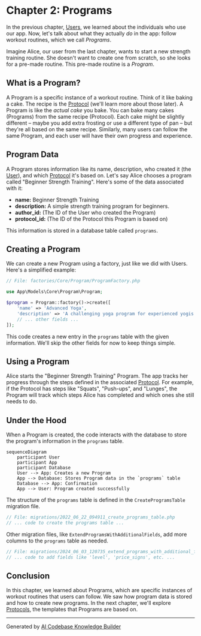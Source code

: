 # Chapter 2: Programs

In the previous chapter, [Users](01_users.md), we learned about the individuals who use our app. Now, let's talk about what they actually *do* in the app: follow workout routines, which we call *Programs*.

Imagine Alice, our user from the last chapter, wants to start a new strength training routine.  She doesn't want to create one from scratch, so she looks for a pre-made routine. This pre-made routine is a *Program*.

## What is a Program?

A Program is a specific instance of a workout routine.  Think of it like baking a cake.  The recipe is the [Protocol](03_protocols.md) (we'll learn more about those later).  A Program is like the *actual cake* you bake. You can bake many cakes (Programs) from the same recipe (Protocol).  Each cake might be slightly different – maybe you add extra frosting or use a different type of pan – but they're all based on the same recipe.  Similarly, many users can follow the same Program, and each user will have their own progress and experience.

## Program Data

A Program stores information like its name, description, who created it (the [User](01_users.md)), and which [Protocol](03_protocols.md) it's based on.  Let's say Alice chooses a program called "Beginner Strength Training".  Here's some of the data associated with it:

* **name:** Beginner Strength Training
* **description:** A simple strength training program for beginners.
* **author_id:** (The ID of the User who created the Program)
* **protocol_id:** (The ID of the Protocol this Program is based on)

This information is stored in a database table called `programs`.

## Creating a Program

We can create a new Program using a factory, just like we did with Users.  Here's a simplified example:

```php
// File: factories/Core/Program/ProgramFactory.php

use App\Models\Core\Program\Program;

$program = Program::factory()->create([
    'name' => 'Advanced Yoga',
    'description' => 'A challenging yoga program for experienced yogis.',
    // ... other fields ...
]);
```

This code creates a new entry in the `programs` table with the given information.  We'll skip the other fields for now to keep things simple.

## Using a Program

Alice starts the "Beginner Strength Training" Program.  The app tracks her progress through the steps defined in the associated [Protocol](03_protocols.md).  For example, if the Protocol has steps like "Squats", "Push-ups", and "Lunges", the Program will track which steps Alice has completed and which ones she still needs to do.

## Under the Hood

When a Program is created, the code interacts with the database to store the program's information in the `programs` table.

```mermaid
sequenceDiagram
    participant User
    participant App
    participant Database
    User --> App: Creates a new Program
    App --> Database: Stores Program data in the `programs` table
    Database --> App: Confirmation
    App --> User: Program created successfully
```

The structure of the `programs` table is defined in the `CreateProgramsTable` migration file.

```php
// File: migrations/2022_06_22_094911_create_programs_table.php
// ... code to create the programs table ...
```

Other migration files, like `ExtendProgramsWithAdditionalFields`, add more columns to the `programs` table as needed.

```php
// File: migrations/2024_06_03_120735_extend_programs_with_additional_fields.php
// ... code to add fields like 'level', 'price_signs', etc. ...
```

## Conclusion

In this chapter, we learned about Programs, which are specific instances of workout routines that users can follow. We saw how program data is stored and how to create new programs. In the next chapter, we'll explore [Protocols](03_protocols.md), the templates that Programs are based on.


---

Generated by [AI Codebase Knowledge Builder](https://github.com/The-Pocket/Tutorial-Codebase-Knowledge)